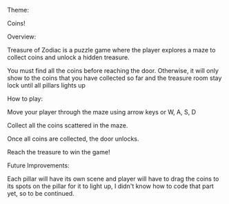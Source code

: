 Theme:

Coins!

Overview:

Treasure of Zodiac is a puzzle game where the player explores a maze to collect coins and unlock a hidden treasure.

You must find all the coins before reaching the door. Otherwise, it will only show to the coins that you have collected so far and the treasure room stay lock until all pillars lights up

How to play:

Move your player through the maze using arrow keys or W, A, S, D

Collect all the coins scattered in the maze.

Once all coins are collected, the door unlocks.

Reach the treasure to win the game!

Future Improvements:

Each pillar will have its own scene and player will have to drag the coins to its spots on the pillar for it to light up, I didn't know how to code that part yet, so to be continued.
